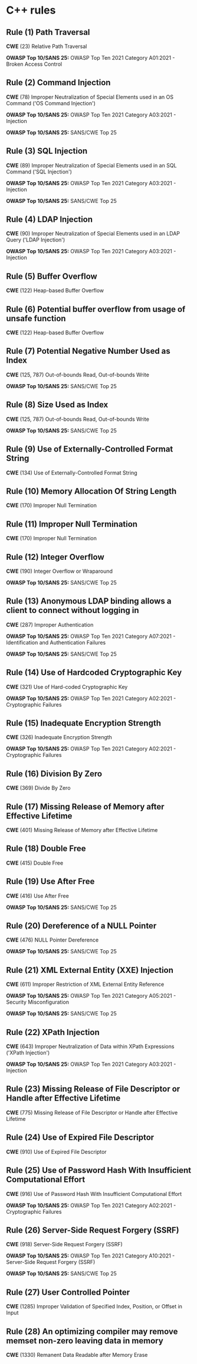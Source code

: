 # C++ rules

## Rule (1) Path Traversal

**CWE** (23) Relative Path Traversal

**OWASP Top 10/SANS 25:** OWASP Top Ten 2021 Category A01:2021 - Broken Access Control

## Rule (2) Command Injection

**CWE** (78) Improper Neutralization of Special Elements used in an OS Command ('OS Command Injection')

**OWASP Top 10/SANS 25:** OWASP Top Ten 2021 Category A03:2021 - Injection

**OWASP Top 10/SANS 25:** SANS/CWE Top 25

## Rule (3) SQL Injection

**CWE** (89) Improper Neutralization of Special Elements used in an SQL Command ('SQL Injection')

**OWASP Top 10/SANS 25:** OWASP Top Ten 2021 Category A03:2021 - Injection

**OWASP Top 10/SANS 25:** SANS/CWE Top 25

## Rule (4) LDAP Injection

**CWE** (90) Improper Neutralization of Special Elements used in an LDAP Query ('LDAP Injection')

**OWASP Top 10/SANS 25:** OWASP Top Ten 2021 Category A03:2021 - Injection

## Rule (5) Buffer Overflow

**CWE** (122) Heap-based Buffer Overflow

## Rule (6) Potential buffer overflow from usage of unsafe function

**CWE** (122) Heap-based Buffer Overflow

## Rule (7) Potential Negative Number Used as Index

**CWE** (125, 787) Out-of-bounds Read, Out-of-bounds Write

**OWASP Top 10/SANS 25:** SANS/CWE Top 25

## Rule (8) Size Used as Index

**CWE** (125, 787) Out-of-bounds Read, Out-of-bounds Write

**OWASP Top 10/SANS 25:** SANS/CWE Top 25

## Rule (9) Use of Externally-Controlled Format String

**CWE** (134) Use of Externally-Controlled Format String

## Rule (10) Memory Allocation Of String Length

**CWE** (170) Improper Null Termination

## Rule (11) Improper Null Termination

**CWE** (170) Improper Null Termination

## Rule (12) Integer Overflow

**CWE** (190) Integer Overflow or Wraparound

**OWASP Top 10/SANS 25:** SANS/CWE Top 25

## Rule (13) Anonymous LDAP binding allows a client to connect without logging in

**CWE** (287) Improper Authentication

**OWASP Top 10/SANS 25:** OWASP Top Ten 2021 Category A07:2021 - Identification and Authentication Failures

**OWASP Top 10/SANS 25:** SANS/CWE Top 25

## Rule (14) Use of Hardcoded Cryptographic Key

**CWE** (321) Use of Hard-coded Cryptographic Key

**OWASP Top 10/SANS 25:** OWASP Top Ten 2021 Category A02:2021 - Cryptographic Failures

## Rule (15) Inadequate Encryption Strength

**CWE** (326) Inadequate Encryption Strength

**OWASP Top 10/SANS 25:** OWASP Top Ten 2021 Category A02:2021 - Cryptographic Failures

## Rule (16) Division By Zero

**CWE** (369) Divide By Zero

## Rule (17) Missing Release of Memory after Effective Lifetime

**CWE** (401) Missing Release of Memory after Effective Lifetime

## Rule (18) Double Free

**CWE** (415) Double Free

## Rule (19) Use After Free

**CWE** (416) Use After Free

**OWASP Top 10/SANS 25:** SANS/CWE Top 25

## Rule (20) Dereference of a NULL Pointer

**CWE** (476) NULL Pointer Dereference

**OWASP Top 10/SANS 25:** SANS/CWE Top 25

## Rule (21) XML External Entity (XXE) Injection

**CWE** (611) Improper Restriction of XML External Entity Reference

**OWASP Top 10/SANS 25:** OWASP Top Ten 2021 Category A05:2021 - Security Misconfiguration

**OWASP Top 10/SANS 25:** SANS/CWE Top 25

## Rule (22) XPath Injection

**CWE** (643) Improper Neutralization of Data within XPath Expressions ('XPath Injection')

**OWASP Top 10/SANS 25:** OWASP Top Ten 2021 Category A03:2021 - Injection

## Rule (23) Missing Release of File Descriptor or Handle after Effective Lifetime

**CWE** (775) Missing Release of File Descriptor or Handle after Effective Lifetime

## Rule (24) Use of Expired File Descriptor

**CWE** (910) Use of Expired File Descriptor

## Rule (25) Use of Password Hash With Insufficient Computational Effort

**CWE** (916) Use of Password Hash With Insufficient Computational Effort

**OWASP Top 10/SANS 25:** OWASP Top Ten 2021 Category A02:2021 - Cryptographic Failures

## Rule (26) Server-Side Request Forgery (SSRF)

**CWE** (918) Server-Side Request Forgery (SSRF)

**OWASP Top 10/SANS 25:** OWASP Top Ten 2021 Category A10:2021 - Server-Side Request Forgery (SSRF)

**OWASP Top 10/SANS 25:** SANS/CWE Top 25

## Rule (27) User Controlled Pointer

**CWE** (1285) Improper Validation of Specified Index, Position, or Offset in Input

## Rule (28) An optimizing compiler may remove memset non-zero leaving data in memory

**CWE** (1330) Remanent Data Readable after Memory Erase
